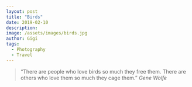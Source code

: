 ```yaml
---
layout: post
title: "Birds"
date: 2019-02-10
description:
image: /assets/images/birds.jpg
author: Gigi
tags:
  - Photography
  - Travel
---
```


<blockquote>
  “There are people who love birds so much they free them. There are others who love them so much they cage them.”
  <cite>Gene Wolfe</cite>
</blockquote>
